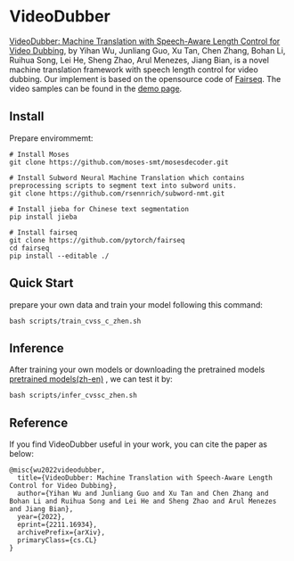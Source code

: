 # VideoDubber
[VideoDubber: Machine Translation with Speech-Aware Length Control for Video Dubbing](https://arxiv.org/abs/2211.16934), by Yihan Wu, Junliang Guo, Xu Tan, Chen Zhang, Bohan Li, Ruihua Song, Lei He, Sheng Zhao, Arul Menezes, Jiang Bian, is a novel machine translation framework with speech length control for video dubbing. Our implement is based on the opensource code of [Fairseq](https://github.com/facebookresearch/fairseq). The video samples can be found in the [demo page](https://speechresearch.github.io/videodubbing/).

## Install

Prepare envirommemt:
```
# Install Moses
git clone https://github.com/moses-smt/mosesdecoder.git

# Install Subword Neural Machine Translation which contains preprocessing scripts to segment text into subword units.
git clone https://github.com/rsennrich/subword-nmt.git

# Install jieba for Chinese text segmentation
pip install jieba

# Install fairseq
git clone https://github.com/pytorch/fairseq
cd fairseq
pip install --editable ./

```

## Quick Start

prepare your own data and train your model following this command: 

```
bash scripts/train_cvss_c_zhen.sh
```

## Inference

After training your own models or downloading the pretrained models [pretrained models(zh-en)](https://drive.google.com/file/d/1CT0-BqE0JbzVIxaL2VdbUwx0MA1HdLQ3/view?usp=sharing) , we can test it by:

```
bash scripts/infer_cvssc_zhen.sh
```

## Reference

If you find VideoDubber useful in your work, you can cite the paper as below:

    @misc{wu2022videodubber,
      title={VideoDubber: Machine Translation with Speech-Aware Length Control for Video Dubbing}, 
      author={Yihan Wu and Junliang Guo and Xu Tan and Chen Zhang and Bohan Li and Ruihua Song and Lei He and Sheng Zhao and Arul Menezes and Jiang Bian},
      year={2022},
      eprint={2211.16934},
      archivePrefix={arXiv},
      primaryClass={cs.CL}
    }

    
